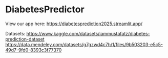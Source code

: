 # DiabetesPredictor

View our app here: https://diabetesprediction2025.streamlit.app/

Datasets:
https://www.kaggle.com/datasets/iammustafatz/diabetes-prediction-dataset
https://data.mendeley.com/datasets/g7gzwd4c7h/1/files/9b503203-e5c5-49d7-9fd0-8393c3f77370
